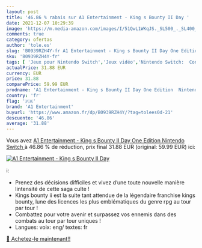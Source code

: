 ```yaml
---
layout: post
title: '46.86 % rabais sur A1 Entertainment - King s Bounty II Day '
date: 2021-12-07 10:29:39
image: 'https://m.media-amazon.com/images/I/51QwL1WKqJS._SL500_._SL400_.jpg'
comments: true
category: ofertas
author: 'tole.es'
slug: 'B0939RZH4Y-fr A1 Entertainment - King s Bounty II Day One Edition...'
sku: 'B0939RZH4Y-fr'
tags: [ 'Jeux pour Nintendo Switch','Jeux vidéo','Nintendo Switch:  Consoles, jeux et accessoires','a1 entertainment', ]
actualPrice: 31.88 EUR
currency: EUR
price: 31.88
comparePrice: 59.99 EUR
prodname: 'A1 Entertainment - King s Bounty II Day One Edition  Nintendo Switch '
country: 'fr'
flag: '🇫🇷'
brand: 'A1 Entertainment'
buyurl: 'https://www.amazon.fr/dp/B0939RZH4Y/?tag=tolees0d-21'
descuento: '46.86'
average: '31.88'
---
```


Vous avez [A1 Entertainment - King s Bounty II Day One Edition  Nintendo Switch ](https://www.amazon.fr/dp/B0939RZH4Y/?tag=tolees0d-21)  à  46.86 % de réduction, prix final  31.88 EUR (original: 59.99 EUR) ici:

[![A1 Entertainment - King s Bounty II Day ](https://m.media-amazon.com/images/I/51QwL1WKqJS._SL500_._SL400_.jpg)](https://www.amazon.fr/dp/B0939RZH4Y/?tag=tolees0d-21)

ℹ️:

- Prenez des décisions difficiles et vivez d’une toute nouvelle manière lintensité de cette saga culte !
- Kings bounty ii est la suite tant attendue de la légendaire franchise kings bounty, lune des licences les plus emblématiques du genre rpg au tour par tour !
- Combattez pour votre avenir et surpassez vos ennemis dans des combats au tour par tour uniques !
- Langues: voix: eng/ textes: fr

[🛒 Achetez-le maintenant!!](https://www.amazon.fr/dp/B0939RZH4Y/?tag=tolees0d-21)
